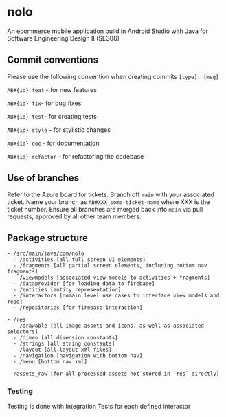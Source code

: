 # nolo
An ecommerce mobile application build in Android Studio with Java for Software Engineering Design II (SE306)

## Commit conventions
Please use the following convention when creating commits `[type]: [msg]`

`AB#{id} feat` - for new features

`AB#{id} fix`- for bug fixes

`AB#{id} test`- for creating tests

`AB#{id} style` - for stylistic changes

`AB#{id} doc` - for documentation

`AB#{id} refactor` - for refactoring the codebase

## Use of branches
Refer to the Azure board for tickets. Branch off `main` with your associated ticket. Name your branch as `AB#XXX_some-ticket-name` where XXX is the ticket number. Ensure all branches are merged back into `main` via pull requests, approved by all other team members.


## Package structure
```
- /src/main/java/com/nolo
  - /activities [all full screen UI elements]
  - /fragments [all partial screen elements, including bottom nav fragments]
  - /viewmodels [associated view models to activities + fragments]
  - /dataprovider [for loading data to firebase]
  - /entities [entity representation]
  - /interactors [domain level use cases to interface view models and repo]
  - /repositories [for firebase interaction]
 
- /res
  - /drawable [all image assets and icons, as well as associated selectors]
  - /dimen [all dimension constants]
  - /strings [all string constants]
  - /layout [all layout xml files]
  - /navigation [navigation with bottom nav]
  - /menu [bottom nav xml]
  
- /assets_raw [for all processed assets not stored in `res` directly]
```

### Testing
Testing is done with Integration Tests for each defined interactor
